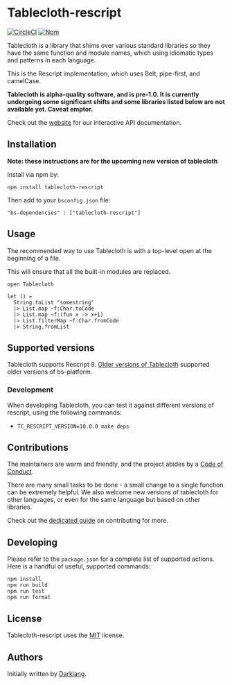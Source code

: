 # Tablecloth-rescript

[![CircleCI](https://circleci.com/gh/darklang/tablecloth.svg?style=shield)](https://circleci.com/gh/darklang/tablecloth)
[![Npm](https://badge.fury.io/js/tablecloth-rescript.svg)](https://www.npmjs.com/package/tablecloth-rescript)

Tablecloth is a library that shims over various standard libraries so they have the same function and module names, which using idiomatic types and patterns in each language.

This is the Rescript implementation, which uses Belt, pipe-first, and camelCase.

**Tablecloth is alpha-quality software, and is pre-1.0. It is currently undergoing
some significant shifts and some libraries listed below are not available yet.
Caveat emptor.**

Check out the [website](https://www.tablecloth.dev) for our interactive API documentation.

## Installation

**Note: these instructions are for the upcoming new version of tablecloth**

Install via npm by:

`npm install tablecloth-rescript`

Then add to your `bsconfig.json` file:

`"bs-dependencies" : ["tablecloth-rescript"]`

## Usage

The recommended way to use Tablecloth is with a top-level open at the beginning of a file.

This will ensure that all the built-in modules are replaced.

```
open Tablecloth

let () =
  String.toList "somestring"
  |> List.map ~f:Char.toCode
  |> List.map ~f:(fun x -> x+1)
  |> List.filterMap ~f:Char.fromCode
  |> String.fromList
```

## Supported versions

Tablecloth supports Rescript 9. [Older versions of Tablecloth](https://www.npmjs.com/package/tablecloth-bucklescript) supported older versions of bs-platform.

### Development

When developing Tablecloth, you can test it against different versions of
rescript, using the following commands:

- `TC_RESCRIPT_VERSION=10.0.0 make deps`

## Contributions

The maintainers are warm and friendly, and the project abides by a [Code of Conduct](./CODE_OF_CONDUCT.md).

There are many small tasks to be done - a small change to a single function can be extremely
helpful. We also welcome new versions of tablecloth for other languages, or even for the same
language but based on other libraries.

Check out the [dedicated guide](./documentation/contributing.md) on contributing for more.

## Developing

Please refer to the `package.json` for a complete list of supported actions. Here is
a handful of useful, supported commands:

```
npm install
npm run build
npm run test
npm run format
```

## License

Tablecloth-rescript uses the [MIT](./LICENSE) license.

## Authors

Initially written by [Darklang](https://darklang.com).
